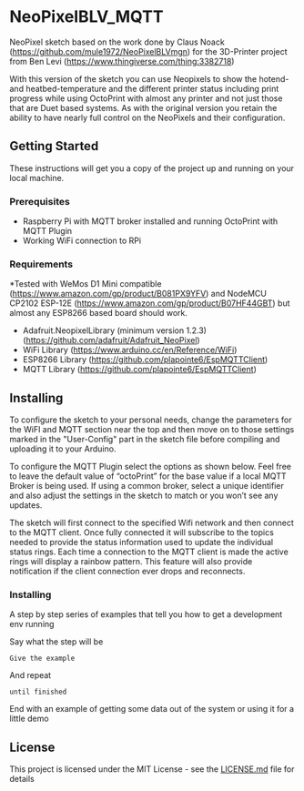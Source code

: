 # NeoPixelBLV_MQTT
NeoPixel sketch based on the work done by Claus Noack (https://github.com/mule1972/NeoPixelBLVmgn) for the 3D-Printer project from Ben Levi (https://www.thingiverse.com/thing:3382718)

With this version of the sketch you can use Neopixels to show the hotend- and heatbed-temperature and the different printer status including print progress while using OctoPrint with almost any printer and not just those that are Duet based systems. As with the original version you retain the ability to have nearly full control on the NeoPixels and their configuration.

## Getting Started
These instructions will get you a copy of the project up and running on your local machine.

### Prerequisites
* Raspberry Pi with MQTT broker installed and running OctoPrint with MQTT Plugin
* Working WiFi connection to RPi

### Requirements
*Tested with WeMos D1 Mini compatible (https://www.amazon.com/gp/product/B081PX9YFV) and NodeMCU CP2102 ESP-12E (https://www.amazon.com/gp/product/B07HF44GBT) but almost any ESP8266 based board should work.
* Adafruit.NeopixelLibrary (minimum version 1.2.3) (https://github.com/adafruit/Adafruit_NeoPixel)
* WiFi Library (https://www.arduino.cc/en/Reference/WiFi)
* ESP8266 Library (https://github.com/plapointe6/EspMQTTClient)
* MQTT Library (https://github.com/plapointe6/EspMQTTClient)

## Installing
To configure the sketch to your personal needs, change the parameters for the WiFI and MQTT section near the top and then move on to those settings marked in the "User-Config" part in the sketch file before compiling and uploading it to your Arduino.

To configure the MQTT Plugin select the options as shown below. Feel free to leave the default value of “octoPrint” for the base value if a local MQTT Broker is being used. If using a common broker, select a unique identifier and also adjust the settings in the sketch to match or you won’t see any updates.

The sketch will first connect to the specified Wifi network and then connect to the MQTT client. Once fully connected it will subscribe to the topics needed to provide the status information used to update the individual status rings. Each time a connection to the MQTT client is made the active rings will display a rainbow pattern. This feature will also provide notification if the client connection ever drops and reconnects.

### Installing

A step by step series of examples that tell you how to get a development env running

Say what the step will be

```
Give the example
```

And repeat

```
until finished
```

End with an example of getting some data out of the system or using it for a little demo

## License

This project is licensed under the MIT License - see the [LICENSE.md](LICENSE.md) file for details
